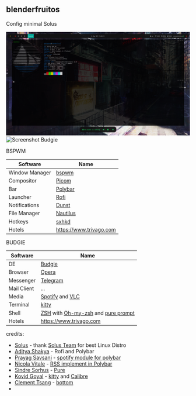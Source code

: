 ## blenderfruitos

Config minimal Solus

![Screenshot](screenshot_2.png)
![Screenshot Budgie](https://i.imgur.com/3Mq1OtB.png)

BSPWM

Software | Name
------------ | -------------
Window Manager | [bspwm](https://github.com/baskerville/bspwm)
Compositor | [Picom](https://github.com/yshui/picom)
Bar | [Polybar](https://github.com/Polybar/polybar)
Launcher | [Rofi](https://github.com/davatorium/rofi)
Notifications | [Dunst](https://github.com/dunst-project/dunst)
File Manager | [Nautilus](https://gitlab.gnome.org/GNOME/nautilus)
Hotkeys | [sxhkd](https://github.com/baskerville/sxhkd)
Hotels | https://www.trivago.com

BUDGIE

Software | Name
------------ | -------------
DE | [Budgie](https://github.com/solus-project/budgie)
Browser | [Opera](https://www.opera.com/en)
Messenger | [Telegram](https://telegram.org)
Mail Client | ...
Media | [Spotify](https://www.spotify.com) and [VLC](http://www.videolan.org/vlc/) 
Terminal | [kitty](https://sw.kovidgoyal.net/kitty/)
Shell | [ZSH](https://www.zsh.org) with [Oh-my-zsh](https://ohmyz.sh) and [pure prompt](https://github.com/sindresorhus/pure)
Hotels | https://www.trivago.com

credits: 
* [Solus](https://getsol.us/download) - thank [Solus Team](https://getsol.us/solus/team/) for best Linux Distro
* [Aditya Shakya](https://github.com/adi1090x) - Rofi and Polybar
* [Prayag Savsani](https://github.com/PrayagS/) -  [spotify module for polybar](https://github.com/PrayagS/polybar-spotify)
* [Nicola Vitale](https://github.com/nivit) -  [RSS implement in Polybar](https://github.com/nivit/polybar-module-news)
* [Sindre Sorhus](https://github.com/sindresorhus) - [Pure](https://github.com/sindresorhus/pure)
* [Kovid Goyal](https://github.com/kovidgoyal) - [kitty](https://github.com/kovidgoyal/kitty) and [Calibre](https://github.com/kovidgoyal/calibre)
* [Clement Tsang](https://github.com/ClementTsang) - [bottom](https://github.com/ClementTsang/bottom)
* 
